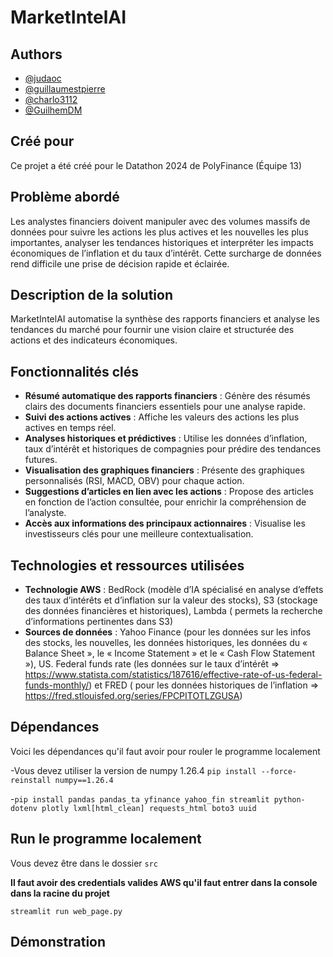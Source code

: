 # MarketIntelAI

## Authors

- [@judaoc](https://github.com/judaoc)
- [@guillaumestpierre](https://github.com/guillaumestpierre)
- [@charlo3112](https://github.com/charlo3112)
- [@GuilhemDM](https://github.com/GuilhemDM)


## Créé pour

Ce projet a été créé pour le Datathon 2024 de PolyFinance (Équipe 13)

## Problème abordé 
Les analystes financiers doivent manipuler avec des volumes massifs de données pour suivre les actions les plus actives et les nouvelles les plus importantes, analyser les tendances historiques et interpréter les impacts économiques de l’inflation et du taux d’intérêt. Cette surcharge de données rend difficile une prise de décision rapide et éclairée.

## Description de la solution 
MarketIntelAI automatise la synthèse des rapports financiers et analyse les tendances du marché pour fournir une vision claire et structurée des actions et des indicateurs économiques. 

## Fonctionnalités clés
-	**Résumé automatique des rapports financiers** : Génère des résumés clairs des documents financiers essentiels pour une analyse rapide.
-	**Suivi des actions actives** : Affiche les valeurs des actions les plus actives en temps réel.
-	**Analyses historiques et prédictives** : Utilise les données d’inflation, taux d’intérêt et historiques de compagnies pour prédire des tendances futures.
-	**Visualisation des graphiques financiers** : Présente des graphiques personnalisés (RSI, MACD, OBV) pour chaque action.
-	**Suggestions d’articles en lien avec les actions** : Propose des articles en fonction de l’action consultée, pour enrichir la compréhension de l’analyste.
-	**Accès aux informations des principaux actionnaires** : Visualise les investisseurs clés pour une meilleure contextualisation.

## Technologies et ressources utilisées 
-	**Technologie AWS** : BedRock (modèle d’IA spécialisé en analyse d’effets des taux d’intérêts et d’inflation sur la valeur des stocks), S3 (stockage des données financières et historiques), Lambda ( permets la recherche d’informations pertinentes dans S3)
-	**Sources de données** : Yahoo Finance (pour les données sur les infos des stocks, les nouvelles, les données historiques, les données du « Balance Sheet », le « Income Statement » et le « Cash Flow Statement »), US. Federal funds rate (les données sur le taux d’intérêt => https://www.statista.com/statistics/187616/effective-rate-of-us-federal-funds-monthly/) et FRED ( pour les données historiques de l’inflation => https://fred.stlouisfed.org/series/FPCPITOTLZGUSA)

## Dépendances
Voici les dépendances qu'il faut avoir pour rouler le programme localement


-Vous devez utiliser la version de numpy 1.26.4 `pip install --force-reinstall numpy==1.26.4`

-`pip install pandas pandas_ta yfinance yahoo_fin streamlit python-dotenv plotly lxml[html_clean] requests_html boto3 uuid`


## Run le programme localement
Vous devez être dans le dossier `src`

**Il faut avoir des credentials valides AWS qu'il faut entrer dans la console dans la racine du projet**

`streamlit run web_page.py`

## Démonstration

